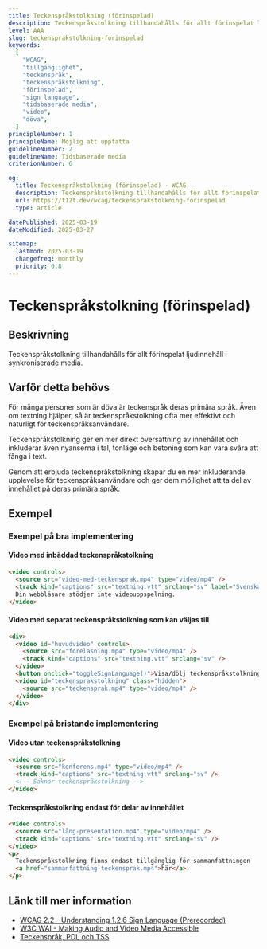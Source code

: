 ```yaml
---
title: Teckenspråkstolkning (förinspelad)
description: Teckenspråkstolkning tillhandahålls för allt förinspelat ljudinnehåll i synkroniserade media.
level: AAA
slug: teckensprakstolkning-forinspelad
keywords:
  [
    "WCAG",
    "tillgänglighet",
    "teckenspråk",
    "teckenspråkstolkning",
    "förinspelad",
    "sign language",
    "tidsbaserade media",
    "video",
    "döva",
  ]
principleNumber: 1
principleName: Möjlig att uppfatta
guidelineNumber: 2
guidelineName: Tidsbaserade media
criterionNumber: 6

og:
  title: Teckenspråkstolkning (förinspelad) - WCAG
  description: Teckenspråkstolkning tillhandahålls för allt förinspelat ljudinnehåll i synkroniserade media.
  url: https://t12t.dev/wcag/teckensprakstolkning-forinspelad
  type: article

datePublished: 2025-03-19
dateModified: 2025-03-27

sitemap:
  lastmod: 2025-03-19
  changefreq: monthly
  priority: 0.8
---
```


# Teckenspråkstolkning (förinspelad)

## Beskrivning

Teckenspråkstolkning tillhandahålls för allt förinspelat ljudinnehåll i synkroniserade media.

## Varför detta behövs

För många personer som är döva är teckenspråk deras primära språk. Även om textning hjälper, så är teckenspråkstolkning ofta mer effektivt och naturligt för teckenspråksanvändare.

Teckenspråkstolkning ger en mer direkt översättning av innehållet och inkluderar även nyanserna i tal, tonläge och betoning som kan vara svåra att fånga i text.

Genom att erbjuda teckenspråkstolkning skapar du en mer inkluderande upplevelse för teckenspråksanvändare och ger dem möjlighet att ta del av innehållet på deras primära språk.

## Exempel

### Exempel på bra implementering

#### Video med inbäddad teckenspråkstolkning

```html
<video controls>
  <source src="video-med-teckensprak.mp4" type="video/mp4" />
  <track kind="captions" src="textning.vtt" srclang="sv" label="Svenska" />
  Din webbläsare stödjer inte videouppspelning.
</video>
```

#### Video med separat teckenspråkstolkning som kan väljas till

```html
<div>
  <video id="huvudvideo" controls>
    <source src="forelasning.mp4" type="video/mp4" />
    <track kind="captions" src="textning.vtt" srclang="sv" />
  </video>
  <button onclick="toggleSignLanguage()">Visa/dölj teckenspråkstolkning</button>
  <video id="teckensprakstolkning" class="hidden">
    <source src="teckensprak.mp4" type="video/mp4" />
  </video>
</div>
```

### Exempel på bristande implementering

#### Video utan teckenspråkstolkning

```html
<video controls>
  <source src="konferens.mp4" type="video/mp4" />
  <track kind="captions" src="textning.vtt" srclang="sv" />
  <!-- Saknar teckenspråkstolkning -->
</video>
```

#### Teckenspråkstolkning endast för delar av innehållet

```html
<video controls>
  <source src="lång-presentation.mp4" type="video/mp4" />
  <track kind="captions" src="textning.vtt" srclang="sv" />
</video>
<p>
  Teckenspråkstolkning finns endast tillgänglig för sammanfattningen
  <a href="sammanfattning-teckensprak.mp4">här</a>.
</p>
```

## Länk till mer information

- [WCAG 2.2 - Understanding 1.2.6 Sign Language (Prerecorded)](https://www.w3.org/WAI/WCAG22/Understanding/sign-language-prerecorded.html)
- [W3C WAI - Making Audio and Video Media Accessible](https://www.w3.org/WAI/media/av/)
- [Teckenspråk, PDL och TSS](https://www.spsm.se/stod/specialpedagogiskt-stod/sprak-och-kommunikation/teckensprak/)
